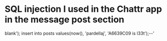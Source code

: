 # SQL injection I used in the Chattr app in the message post section
blank'); insert into posts values(now(), 'pardellaj', 'A6639C09 is l33t');--'